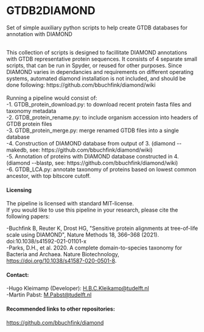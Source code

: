 # GTDB2DIAMOND
Set of simple auxiliary python scripts to help create GTDB databases for annotation with DIAMOND

<br>
This collection of scripts is designed to facillitate DIAMOND annotations with GTDB representative protein sequences. 
It consists of 4 separate small scripts, that can be run in Spyder, or reused for other purposes.
Since DIAMOND varies in dependancies and requirements on different operating systems, automated diamond installation is not included,
and should be done following: https://github.com/bbuchfink/diamond/wiki 
<br><br>
Running a pipeline would consist of:<br>
-1. GTDB_protein_download.py: to download recent protein fasta files and taxonomy metadata<br>
-2. GTDB_protein_rename.py: to include organism accession into headers of GTDB protein files <br>
-3. GTDB_protein_merge.py: merge renamed GTDB files into a single database<br>
-4. Construction of DIAMOND database from output of 3. (diamond --makedb, see: https://github.com/bbuchfink/diamond/wiki)<br>
-5. Annotation of proteins with DIAMOND database constructed in 4.  (diamond --blastp, see: https://github.com/bbuchfink/diamond/wiki)<br>
-6. GTDB_LCA.py: annotate taxonomy of proteins based on lowest common ancestor, with top bitscore cutoff.<br>



#### Licensing

The pipeline is licensed with standard MIT-license. <br>
If you would like to use this pipeline in your research, please cite the following papers: 
      
-Buchfink B, Reuter K, Drost HG, "Sensitive protein alignments at tree-of-life scale using DIAMOND", Nature Methods 18, 366–368 (2021). doi:10.1038/s41592-021-01101-x
<br>
-Parks, D.H., et al. 2020. A complete domain-to-species taxonomy for Bacteria and Archaea. Nature Biotechnology, https://doi.org/10.1038/s41587-020-0501-8.


#### Contact:
-Hugo Kleimamp (Developer): H.B.C.Kleikamp@tudelft.nl<br> 
-Martin Pabst: M.Pabst@tudelft.nl<br>


#### Recommended links to other repositories:
https://github.com/bbuchfink/diamond
